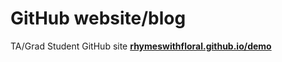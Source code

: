 # GitHub website/blog
TA/Grad Student GitHub site
[__rhymeswithfloral.github.io/demo__](http://rhymeswithfloral.github.io)
